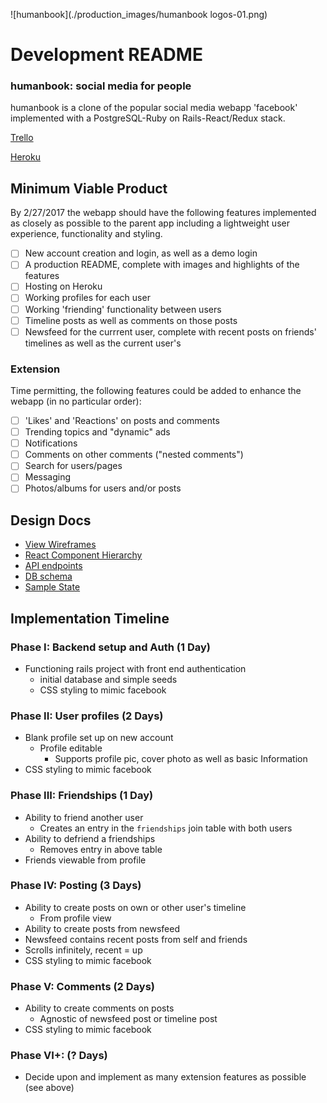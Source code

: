 ![humanbook](./production_images/humanbook logos-01.png)
# Development README
### humanbook: social media for people
humanbook is a clone of the popular social media webapp 'facebook' implemented with a PostgreSQL-Ruby on Rails-React/Redux stack.

[Trello](https://trello.com/b/1XmsXMgk/facebook-clone-fullstack)

[Heroku](https://humanbook.herokuapp.com/#/)

## Minimum Viable Product
By 2/27/2017 the webapp should have the following features implemented as closely as possible to the parent app including a lightweight user experience, functionality and styling.

- [ ] New account creation and login, as well as a demo login
- [ ] A production README, complete with images and highlights of the features
- [ ] Hosting on Heroku
- [ ] Working profiles for each user
- [ ] Working 'friending' functionality between users
- [ ] Timeline posts as well as comments on those posts
- [ ] Newsfeed for the currrent user, complete with recent posts on friends' timelines as well as the current user's

### Extension
Time permitting, the following features could be added to enhance the webapp (in no particular order):
- [ ] 'Likes' and 'Reactions' on posts and comments
- [ ] Trending topics and "dynamic" ads
- [ ] Notifications
- [ ] Comments on other comments ("nested comments")
- [ ] Search for users/pages
- [ ] Messaging
- [ ] Photos/albums for users and/or posts

## Design Docs
* [View Wireframes](./wireframes)
* [React Component Hierarchy](component-hierarchy.md)
* [API endpoints](api-endpoints.md)
* [DB schema](schema.md)
* [Sample State](sample-state.md)

## Implementation Timeline
### Phase I: Backend setup and Auth (1 Day)
  - Functioning rails project with front end authentication
    + initial database and simple seeds
    + CSS styling to mimic facebook

### Phase II: User profiles (2 Days)
  - Blank profile set up on new account
    + Profile editable
      * Supports profile pic, cover photo as well as basic Information
  - CSS styling to mimic facebook

### Phase III: Friendships (1 Day)
  - Ability to friend another user
    + Creates an entry in the `friendships` join table with both users
  - Ability to defriend a friendships
    + Removes entry in above table
  - Friends viewable from profile

### Phase IV: Posting (3 Days)
  - Ability to create posts on own or other user's timeline
    + From profile view
  - Ability to create posts from newsfeed
  - Newsfeed contains recent posts from self and friends
  - Scrolls infinitely, recent = up
  - CSS styling to mimic facebook

### Phase V: Comments (2 Days)
  - Ability to create comments on posts
    + Agnostic of newsfeed post or timeline post
  - CSS styling to mimic facebook

### Phase VI+: (? Days)
  - Decide upon and implement as many extension features as possible (see above)

